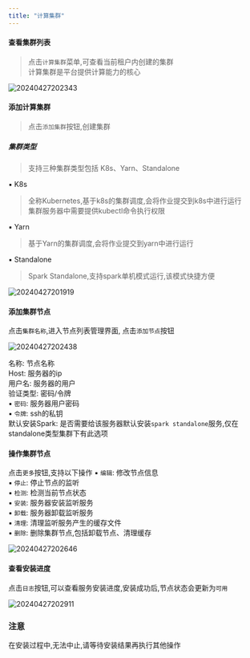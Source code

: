 ```yaml
---
title: "计算集群"
---
```


#### 查看集群列表

> 点击`计算集群`菜单,可查看当前租户内创建的集群 <br/>
> 计算集群是平台提供计算能力的核心

![20240427202343](https://img.isxcode.com/picgo/20240427202343.png)

#### 添加计算集群

> 点击`添加集群`按钮,创建集群

##### 集群类型

> 支持三种集群类型包括 K8s、Yarn、Standalone

▪ K8s

> 全称Kubernetes,基于k8s的集群调度,会将作业提交到k8s中进行运行 <br/>
> 集群服务器中需要提供kubectl命令执行权限

▪ Yarn

> 基于Yarn的集群调度,会将作业提交到yarn中进行运行

▪ Standalone

> Spark Standalone,支持spark单机模式运行,该模式快捷方便

![20240427201919](https://img.isxcode.com/picgo/20240427201919.png)

#### 添加集群节点

点击`集群名称`,进入节点列表管理界面, 点击`添加节点`按钮

![20240427202438](https://img.isxcode.com/picgo/20240427202438.png)

名称: 节点名称 <br/>
Host: 服务器的ip <br/>
用户名: 服务器的用户 <br/>
验证类型: 密码/令牌 <br/>
▪ `密码`: 服务器用户密码 <br/>
▪ `令牌`: ssh的私钥 <br/>
默认安装Spark: 是否需要给该服务器默认安装`spark standalone`服务,仅在standalone类型集群下有此选项

#### 操作集群节点

点击`更多`按钮,支持以下操作
▪ `编辑`: 修改节点信息 <br/>
▪ `停止`: 停止节点的监听 <br/>
▪ `检测`: 检测当前节点状态 <br/>
▪ `安装`: 服务器安装监听服务 <br/>
▪ `卸载`: 服务器卸载监听服务 <br/>
▪ `清理`: 清理监听服务产生的缓存文件 <br/>
▪ `删除`: 删除集群节点,包括卸载节点、清理缓存 <br/>

![20240427202646](https://img.isxcode.com/picgo/20240427202646.png)

#### 查看安装进度

点击`日志`按钮,可以查看服务安装进度,安装成功后,节点状态会更新为`可用`

![20240427202911](https://img.isxcode.com/picgo/20240427202911.png)

### 注意

在安装过程中,无法中止,请等待安装结果再执行其他操作